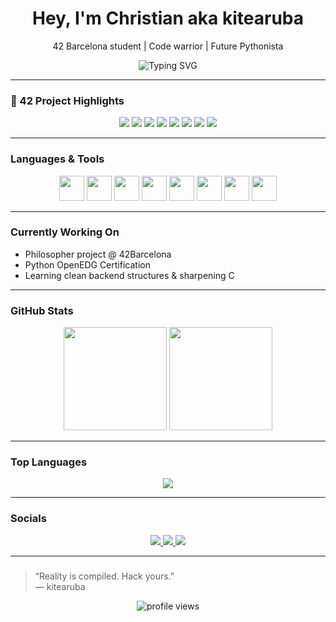 <h1 align="center">Hey, I'm Christian aka kitearuba</h1>
<p align="center">42 Barcelona student | Code warrior | Future Pythonista</p>

<p align="center">
  <img src="https://readme-typing-svg.herokuapp.com?font=Fira+Code&size=24&pause=1000&center=true&vCenter=true&width=435&lines=%3E+_Learning+to+code...;...one+bug+at+a+time;42+Barcelona+%F0%9F%87%AA%F0%9F%87%B8+style;Currently+mastering+C+%26+Python;" alt="Typing SVG" />
</p>

---

### 🧪 42 Project Highlights

<p align="center">
  <img src="https://img.shields.io/badge/Libft-125%25-brightgreen?style=for-the-badge&logo=c" />
  <img src="https://img.shields.io/badge/ft_printf-100%25-brightgreen?style=for-the-badge&logo=c" />
  <img src="https://img.shields.io/badge/get_next_line-125%25-brightgreen?style=for-the-badge&logo=c" />
  <img src="https://img.shields.io/badge/Born2beroot-125%25-brightgreen?style=for-the-badge&logo=gnu-bash" />
  <img src="https://img.shields.io/badge/Push_swap-125%25-brightgreen?style=for-the-badge&logo=c" />
  <img src="https://img.shields.io/badge/FdF-125%25-purple?style=for-the-badge&logo=opengl" />
  <img src="https://img.shields.io/badge/Pipex-100%25-blue?style=for-the-badge&logo=linux" />
  <img src="https://img.shields.io/badge/Exam_Rank_02-✅-black?style=for-the-badge" />
</p>

---

### **Languages & Tools**
<p align="center">
  <img src="https://cdn.jsdelivr.net/gh/devicons/devicon/icons/c/c-original.svg" width="40" />
  <img src="https://cdn.jsdelivr.net/gh/devicons/devicon/icons/java/java-original.svg" width="40" />
  <img src="https://cdn.jsdelivr.net/gh/devicons/devicon/icons/linux/linux-original.svg" width="40" />
  <img src="https://cdn.jsdelivr.net/gh/devicons/devicon/icons/html5/html5-original.svg" width="40" />
  <img src="https://cdn.jsdelivr.net/gh/devicons/devicon/icons/css3/css3-original.svg" width="40" />
  <img src="https://cdn.jsdelivr.net/gh/devicons/devicon/icons/javascript/javascript-original.svg" width="40" />
  <img src="https://cdn.jsdelivr.net/gh/devicons/devicon/icons/bash/bash-original.svg" width="40" />
  <img src="https://cdn.jsdelivr.net/gh/devicons/devicon/icons/python/python-original.svg" width="40" />
</p>

---

### **Currently Working On**
- Philosopher project @ 42Barcelona
- Python OpenEDG Certification
- Learning clean backend structures & sharpening C

---

### **GitHub Stats**
<p align="center">
  <img src="https://github-readme-stats.vercel.app/api?username=kitearuba&show_icons=true&theme=tokyonight" height="165"/>
  <img src="https://github-readme-streak-stats.herokuapp.com/?user=kitearuba&theme=tokyonight" height="165"/>
</p>

---

### **Top Languages**
<p align="center">
  <img src="https://github-readme-stats.vercel.app/api/top-langs/?username=kitearuba&layout=compact&theme=tokyonight" />
</p>

---

### **Socials**
<p align="center">
  <a href="https://www.linkedin.com/in/crod42/" target="_blank">
    <img src="https://img.shields.io/badge/-LinkedIn-blue?style=for-the-badge&logo=linkedin" />
  </a>
  <a href="https://instagram.com/kitearuba" target="_blank">
    <img src="https://img.shields.io/badge/-Instagram-E4405F?style=for-the-badge&logo=instagram&logoColor=white" />
  </a>
  <a href="https://crod.io" target="_blank">
    <img src="https://img.shields.io/badge/-Portfolio-121212?style=for-the-badge&logo=github&logoColor=white" />
  </a>
</p>

---

### 
> “Reality is compiled. Hack yours.”  
> — kitearuba

<p align="center">
  <img src="https://komarev.com/ghpvc/?username=kitearuba&style=flat-square&color=blue" alt="profile views" />
</p>
